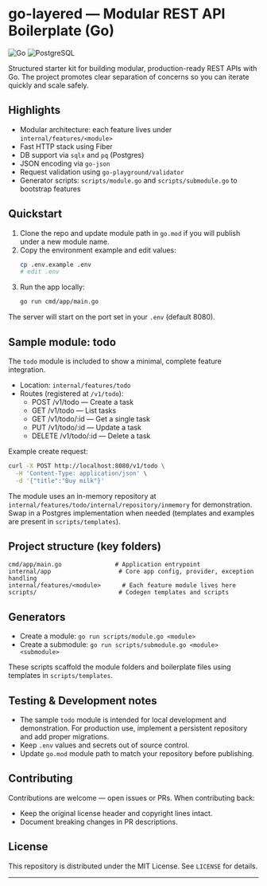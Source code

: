 # go-layered — Modular REST API Boilerplate (Go)

![Go](https://img.shields.io/badge/Go-1.22+-00ADD8?logo=go) ![PostgreSQL](https://img.shields.io/badge/PostgreSQL-supported-4169E1?logo=postgresql)

Structured starter kit for building modular, production-ready REST APIs with Go. The project promotes clear separation of concerns so you can iterate quickly and scale safely.

## Highlights

- Modular architecture: each feature lives under `internal/features/<module>`
- Fast HTTP stack using Fiber
- DB support via `sqlx` and `pq` (Postgres)
- JSON encoding via `go-json`
- Request validation using `go-playground/validator`
- Generator scripts: `scripts/module.go` and `scripts/submodule.go` to bootstrap features

## Quickstart

1. Clone the repo and update module path in `go.mod` if you will publish under a new module name.
2. Copy the environment example and edit values:
   ```bash
   cp .env.example .env
   # edit .env
   ```
3. Run the app locally:
   ```bash
   go run cmd/app/main.go
   ```

The server will start on the port set in your `.env` (default 8080).

## Sample module: todo

The `todo` module is included to show a minimal, complete feature integration.

- Location: `internal/features/todo`
- Routes (registered at `/v1/todo`):
  - POST /v1/todo — Create a task
  - GET /v1/todo — List tasks
  - GET /v1/todo/:id — Get a single task
  - PUT /v1/todo/:id — Update a task
  - DELETE /v1/todo/:id — Delete a task

Example create request:

```bash
curl -X POST http://localhost:8080/v1/todo \
  -H 'Content-Type: application/json' \
  -d '{"title":"Buy milk"}'
```

The module uses an in-memory repository at `internal/features/todo/internal/repository/inmemory` for demonstration. Swap in a Postgres implementation when needed (templates and examples are present in `scripts/templates`).

## Project structure (key folders)

```
cmd/app/main.go               # Application entrypoint
internal/app                   # Core app config, provider, exception handling
internal/features/<module>      # Each feature module lives here
scripts/                       # Codegen templates and scripts
```

## Generators

- Create a module: `go run scripts/module.go <module>`
- Create a submodule: `go run scripts/submodule.go <module> <submodule>`

These scripts scaffold the module folders and boilerplate files using templates in `scripts/templates`.

## Testing & Development notes

- The sample `todo` module is intended for local development and demonstration. For production use, implement a persistent repository and add proper migrations.
- Keep `.env` values and secrets out of source control.
- Update `go.mod` module path to match your repository before publishing.

## Contributing

Contributions are welcome — open issues or PRs. When contributing back:

- Keep the original license header and copyright lines intact.
- Document breaking changes in PR descriptions.

## License

This repository is distributed under the MIT License. See `LICENSE` for details.

---
